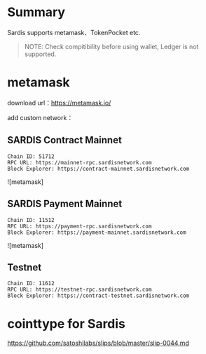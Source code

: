 # Summary

Sardis supports metamask、TokenPocket etc.

> NOTE: Check compitibility before using wallet, Ledger is not supported.

# metamask

download url：https://metamask.io/

add custom network：

## SARDIS Contract Mainnet


```
Chain ID: 51712
RPC URL: https://mainnet-rpc.sardisnetwork.com
Block Explorer: https://contract-mainnet.sardisnetwork.com
```

![metamask]


## SARDIS Payment Mainnet


```
Chain ID: 11512
RPC URL: https://payment-rpc.sardisnetwork.com
Block Explorer: https://payment-mainnet.sardisnetwork.com
```

![metamask]

## Testnet

```
Chain ID: 11612
RPC URL: https://testnet-rpc.sardisnetwork.com
Block Explorer: https://contract-testnet.sardisnetwork.com
```




# cointtype for Sardis

https://github.com/satoshilabs/slips/blob/master/slip-0044.md
